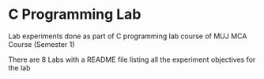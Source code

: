 # C Programming Lab
Lab experiments done as part of C programming lab course of MUJ MCA Course (Semester 1)

There are 8 Labs with a README file listing all the experiment objectives for the lab
